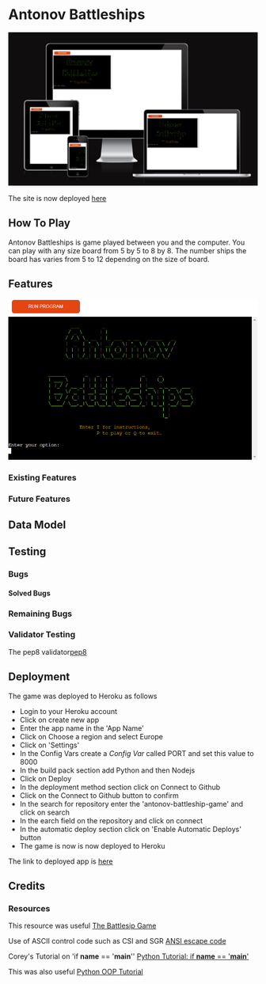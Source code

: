# Antonov Battleships

![am i responsive](readme-images/amireponsive.png)

The site is now deployed [here](https://rfow-antonov-battleship-game-ecd25dcecf29.herokuapp.com/)

## How To Play

Antonov Battleships is game played between you and the computer. You can play with any size board from 5 by 5 to 8 by 8. The number ships the board has varies from 5 to 12 depending on the size of board.

## Features

![Opening Title](readme-images/antonov-battleships.png)

### Existing Features

### Future Features

## Data Model

## Testing

### Bugs

#### Solved Bugs

### Remaining Bugs

### Validator Testing

The pep8 validator[pep8](https://pep8ci.herokuapp.com/)


## Deployment

The game was deployed to Heroku as follows

- Login to your Heroku account
- Click on create new app
- Enter the app name in the \'App Name\'
- Click on Choose a region and select Europe
- Click on \'Settings\'
- In the Config Vars create a _Config Var_ called PORT and set this value to 8000
- In the build pack section add Python and then Nodejs
- Click on Deploy
- In the deployment method section click on Connect to Github
- Click on the Connect to Github button to confirm
- In the search for repository enter the \'antonov-battleship-game\' and click on search
- In the earch field on the repository and click on connect
- In the automatic deploy section click on \'Enable Automatic Deploys\' button
- The game is now is now deployed to Heroku

The link to deployed app is [here](https://rfow-antonov-battleship-game-ecd25dcecf29.herokuapp.com/)

## Credits

### Resources

This resource was useful
[The Battlesip Game](https://en.wikipedia.org/wiki/Battleship_(game))

Use of ASCII control code such as CSI and SGR 
[ANSI escape code](https://en.wikipedia.org/wiki/ANSI_escape_code)

Corey's Tutorial on \'if __name__ == \'__main__\'\' 
[Python Tutorial: if __name__ == '__main__'](https://www.youtube.com/watch?v=sugvnHA7ElY)

This was also useful
[Python OOP Tutorial](https://www.youtube.com/watch?v=ZDa-Z5JzLYM)
